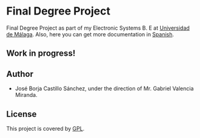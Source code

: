 # Final Degree Project

Final Degree Project as part of my Electronic Systems B. E at [Universidad de Málaga](https://www.uma.es/etsi-de-telecomunicacion/).
Also, here you can get more documentation in [Spanish](https://github.com/josborja7castillo/TFG-Final-Degree-Project/tree/Spanish).

## Work in progress!


## Author
- José Borja Castillo Sánchez, under the direction of Mr. Gabriel Valencia Miranda.

## License
 This project is covered by [GPL](http://www.gnu.org/licenses/quick-guide-gplv3.html).